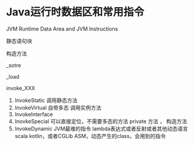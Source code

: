 # Java运行时数据区和常用指令

JVM Runtime Data Area and JVM Instructions


<clinit> 静态语句块

<init> 构造方法

_sotre

_load

invoke_XXX


1. InvokeStatic
    调用静态方法
2. InvokeVirtual
    自带多态
    调用实例方法
3. InvokeInterface
4. InovkeSpecial
   可以直接定位，不需要多态的方法
   private 方法 ， 构造方法
5. InvokeDynamic
   JVM最难的指令
   lambda表达式或者反射或者其他动态语言scala kotlin，或者CGLib ASM，动态产生的class，会用到的指令

